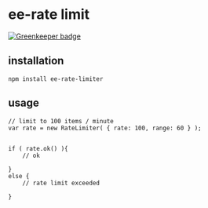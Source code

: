 # ee-rate limit

[![Greenkeeper badge](https://badges.greenkeeper.io/eventEmitter/ee-rate-limiter.svg)](https://greenkeeper.io/)


## installation
	
	npm install ee-rate-limiter

## usage

	// limit to 100 items / minute
	var rate = new RateLimiter( { rate: 100, range: 60 } );


	if ( rate.ok() ){
		// ok

	}
	else {
		// rate limit exceeded

	}